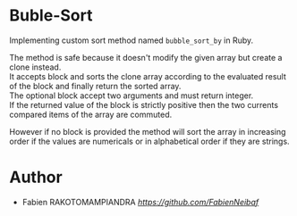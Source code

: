 # Buble-Sort

Implementing custom sort method named `bubble_sort_by` in Ruby.

The method is safe because it doesn't modify the given array but create a clone instead.  
It accepts block and sorts the clone array according to the evaluated result of the block and finally return the sorted array.  
The optional block accept two arguments and must return integer.  
If the returned value of the block is strictly positive then the two currents compared items of the array are commuted.

However if no block is provided the method will sort the array in increasing order if the values are numericals or in alphabetical order if they are strings.

# Author

- Fabien RAKOTOMAMPIANDRA _https://github.com/FabienNeibaf_
